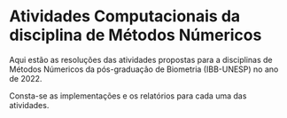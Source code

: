 # Atividades Computacionais da disciplina de Métodos Númericos

Aqui estão as resoluções das atividades propostas para a disciplinas de Métodos Númericos da pós-graduação de Biometria (IBB-UNESP) no ano de 2022.

Consta-se as implementações e os relatórios para cada uma das atividades.
